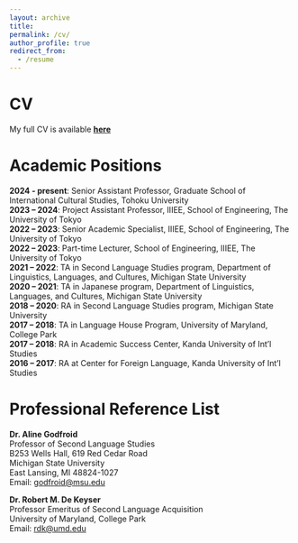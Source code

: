 ```yaml
---
layout: archive
title:
permalink: /cv/
author_profile: true
redirect_from:
  - /resume
---
```

# CV
My full CV is available [**here**](https://github.com/maieryo/research/blob/CV/RyoMaieCV.pdf)
<br>

# Academic Positions
**2024 - present**: Senior Assistant Professor, Graduate School of International Cultural Studies, Tohoku University<br>
**2023 – 2024**: Project Assistant Professor, IIIEE, School of Engineering, The University of Tokyo<br>
**2022 – 2023**: Senior Academic Specialist, IIIEE, School of Engineering, The University of Tokyo<br>
**2022 – 2023**: Part-time Lecturer, School of Engineering, IIIEE, The University of Tokyo<br>
**2021 – 2022**: TA in Second Language Studies program, Department of Linguistics, Languages, and Cultures, Michigan State University<br>
**2020 – 2021**: TA in Japanese program, Department of Linguistics, Languages, and Cultures, Michigan State University<br>
**2018 – 2020**: RA in Second Language Studies program, Michigan State University<br>
**2017 – 2018**: TA in Language House Program, University of Maryland, College Park<br>
**2017 – 2018**: RA in Academic Success Center, Kanda University of Int’l Studies<br>
**2016 – 2017**: RA at Center for Foreign Language, Kanda University of Int’l Studies<br>

# Professional Reference List
**Dr. Aline Godfroid**<br>
Professor of Second Language Studies<br>
B253 Wells Hall, 619 Red Cedar Road<br>
Michigan State University<br>
East Lansing, MI 48824-1027<br>
Email: godfroid@msu.edu<br>

**Dr. Robert M. De Keyser**<br>
Professor Emeritus of Second Language Acquisition<br>
University of Maryland, College Park<br>
Email: rdk@umd.edu<br>
